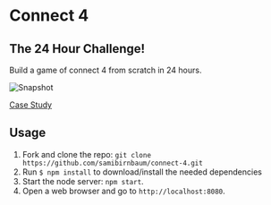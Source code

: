 # Connect 4

## The 24 Hour Challenge!

Build a game of connect 4 from scratch in 24 hours.

![Snapshot](app/assets/images/snapshot.png)

[Case Study](https://samibirnbaum.com/portfolio/chitchat.html)

## Usage

1. Fork and clone the repo: `git clone https://github.com/samibirnbaum/connect-4.git`
2. Run `$ npm install` to download/install the needed dependencies
3. Start the node server: `npm start`.
4. Open a web browser and go to `http://localhost:8080`.